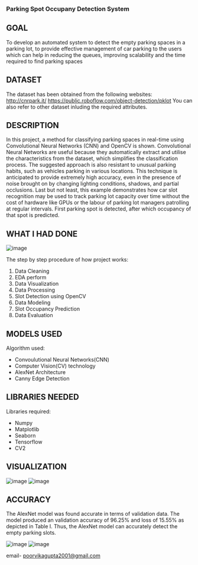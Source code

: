 ### Parking Spot Occupany Detection System

## GOAL

To develop an automated system to detect the empty parking spaces in a parking lot, to provide effective management of car parking to the users which can help in reducing the queues, improving scalability and the time required to find parking spaces

## DATASET

The dataset has been obtained from the following websites:
http://cnrpark.it/
https://public.roboflow.com/object-detection/pklot
You can also refer to other dataset inluding the required attributes.

## DESCRIPTION

In this project, a method for classifying parking spaces in real-time using Convolutional Neural Networks (CNN) and OpenCV is shown. Convolutional Neural Networks are useful because they automatically extract and utilise the characteristics from the dataset, which simplifies the classification process. The suggested approach is also resistant to unusual parking habits, such as vehicles parking in various locations. This technique is anticipated to provide extremely high accuracy, even in the presence of noise brought on by changing lighting conditions, shadows, and partial occlusions. Last but not least, this example demonstrates how car slot recognition may be used to track parking lot capacity over time without the cost of hardware like GPUs or the labour of parking lot managers patrolling at regular intervals.
First parking spot is detected, after which occupancy of that spot is predicted.

## WHAT I HAD DONE

![image](https://github.com/PrathmeshN99/World-of-AI/assets/90515944/86607386-3649-4b93-9cba-b8eca221433b)


The step by step procedure of how project works:
1. Data Cleaning
2. EDA perform
3. Data Visualization
4. Data Processing
5. Slot Detection using OpenCV
6. Data Modeling
7. Slot Occupancy Prediction
8. Data Evaluation

## MODELS USED

Algorithm used:
* Convoulutional Neural Networks(CNN)
* Computer Vision(CV) technology
* AlexNet Architecture 
* Canny Edge Detection

## LIBRARIES NEEDED

Libraries required:
* Numpy
* Matplotlib
* Seaborn
* Tensorflow
* CV2

## VISUALIZATION

![image](https://github.com/PrathmeshN99/World-of-AI/assets/90515944/4ea0edb3-b971-44ca-97e6-e4d301abf08d)
![image](https://github.com/PrathmeshN99/World-of-AI/assets/90515944/59980c0f-68d7-4807-81e3-b230f0822bd1)

## ACCURACY

The AlexNet model was found accurate in terms of validation data. The model produced an validation accuracy of 96.25% and loss of 15.55% as depicted in Table I. Thus, the AlexNet model can accurately detect the empty parking slots.

![image](https://github.com/PrathmeshN99/World-of-AI/assets/90515944/06523351-fc10-4bc5-b491-4a6b986e8aa8)
![image](https://github.com/PrathmeshN99/World-of-AI/assets/90515944/e8f16ea0-89d3-41ac-bb4e-5250a5e1dc38)



email- poorvikagupta2001@gmail.com
